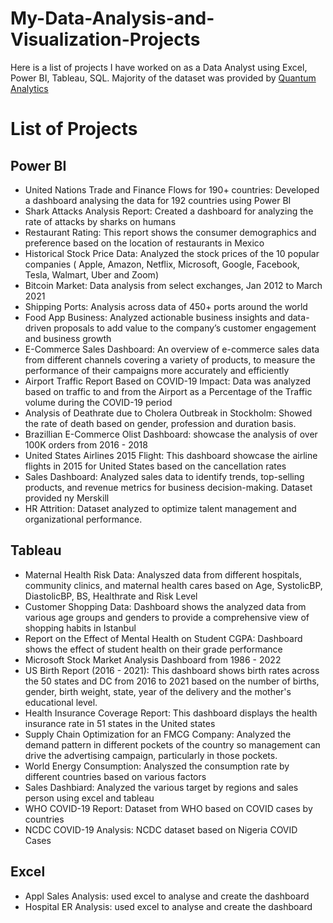 # My-Data-Analysis-and-Visualization-Projects

Here is a list of projects I have worked on as a Data Analyst using Excel, Power BI, Tableau, SQL. Majority of the dataset was provided by [Quantum Analytics](https://quantumanalyticsco.org/)

# List of Projects
## Power BI
- United Nations Trade and Finance Flows for 190+ countries: Developed a dashboard analysing the data for 192 countries using Power BI
- Shark Attacks Analysis Report: Created a dashboard for analyzing the rate of attacks by sharks on humans
- Restaurant Rating: This report shows the consumer demographics and preference based on the location of restaurants in Mexico
- Historical Stock Price Data: Analyzed the stock prices of the 10 popular companies ( Apple, Amazon, Netflix, Microsoft, Google, Facebook, Tesla, Walmart, Uber and Zoom)
- Bitcoin Market: Data analysis from select exchanges, Jan 2012 to March 2021
- Shipping Ports: Analysis across data of 450+ ports around the world
- Food App Business: Analyzed actionable business insights and data-driven proposals to add value to the company’s customer engagement and business growth
- E-Commerce Sales Dashboard: An overview of e-commerce sales data from different channels covering a variety of products, to measure the performance of their campaigns more accurately and efficiently
- Airport Traffic Report Based on COVID-19 Impact: Data was analyzed based on traffic to and from the Airport as a Percentage of the Traffic volume during the COVID-19 period
- Analysis of Deathrate due to Cholera Outbreak in Stockholm: Showed the rate of death based on gender, profession and duration basis.
- Brazillian E-Commerce Olist Dashboard: showcase the analysis of over 100K orders from 2016 - 2018
- United States Airlines 2015 Flight: This dashboard showcase the airline flights in 2015 for United States based on the cancellation rates
- Sales Dashboard: Analyzed sales data to identify trends, top-selling products, and revenue metrics for business decision-making. Dataset provided ny Merskill
- HR Attrition: Dataset analyzed to optimize talent management and organizational performance.
  
## Tableau
- Maternal Health Risk Data: Analyszed data from different hospitals, community clinics, and maternal health cares based on Age, SystolicBP, DiastolicBP, BS, Healthrate and Risk Level
- Customer Shopping Data: Dashboard shows the analyzed data from various age groups and genders to provide a comprehensive view of shopping habits in Istanbul
- Report on the Effect of Mental Health on Student CGPA: Dashboard shows the effect of student health on their grade performance
- Microsoft Stock Market Analysis Dashboard from 1986 - 2022
- US Birth Report (2016 - 2021): This dashboard shows birth rates across the 50 states and DC from 2016 to 2021 based on the number of births, gender, birth weight, state, year of the delivery and the mother's educational level.
- Health Insurance Coverage Report: This dashboard displays the health insurance rate in 51 states in the United states
- Supply Chain Optimization for an FMCG Company: Analyzed the demand pattern in different pockets of the country so management can drive the advertising campaign, particularly in those pockets.
- World Energy Consumption: Analyszed the consumption rate by different countries based on various factors
- Sales Dashbiard: Analyzed the various target by regions and sales person using excel and tableau
- WHO COVID-19 Report: Dataset from WHO based on COVID cases by countries
- NCDC COVID-19 Analysis: NCDC dataset based on Nigeria COVID Cases

## Excel
- Appl Sales Analysis: used excel to analyse and create the dashboard
- Hospital ER Analysis: used excel to analyse and create the dashboard
